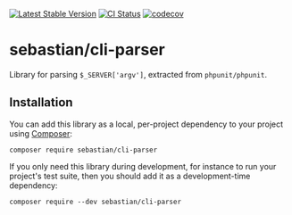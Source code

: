 [![Latest Stable Version](https://poser.pugx.org/sebastian/cli-parser/v/stable.webp)](https://packagist.org/packages/sebastian/cli-parser)
[![CI Status](https://github.com/sebastianbergmann/cli-parser/workflows/CI/badge.svg)](https://github.com/sebastianbergmann/cli-parser/actions)
[![codecov](https://codecov.io/gh/sebastianbergmann/cli-parser/branch/main/graph/badge.svg)](https://codecov.io/gh/sebastianbergmann/cli-parser)

# sebastian/cli-parser

Library for parsing `$_SERVER['argv']`, extracted from `phpunit/phpunit`.

## Installation

You can add this library as a local, per-project dependency to your project using [Composer](https://getcomposer.org/):

```
composer require sebastian/cli-parser
```

If you only need this library during development, for instance to run your project's test suite, then you should add it as a development-time dependency:

```
composer require --dev sebastian/cli-parser
```
